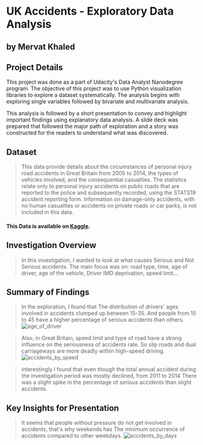 # UK Accidents - Exploratory Data Analysis
 
 ## by Mervat Khaled
 
 ## Project Details
 
 This project was done as a part of Udacity's Data Analyst Nanodegree program. The objective of this project was to use Python visualization libraries to explore a dataset systematically. The analysis begins with exploring single variables followed by bivariate and multivariate analysis.

This analysis is followed by a short presentation to convey and highlight important findings using explanatory data analysis. A slide deck was prepared that followed the major path of exploration and a story was constructed for the readers to understand what was discovered.


## Dataset

> This data provide details about the circumstances of personal injury road accidents in Great Britain from 2005 to 2014, the types of vehicles involved, and the consequential casualties. The statistics relate only to personal injury accidents on public roads that are reported to the police and subsequently recorded, using the STATS19 accident reporting form. Information on damage-only accidents, with no human casualties or accidents on private roads or car parks, is not included in this data.

#### This Data is available on [Kaggle](https://www.kaggle.com/benoit72/uk-accidents-10-years-history-with-many-variables).


## Investigation Overview

>In this investigation, I wanted to look at what causes Serious and Not Serious accidents. The main focus was on: 
road type, time, age of driver, age of the vehicle, Driver IMD deprivation, speed limit...


## Summary of Findings

>In the exploration, I found that The distribution of drivers' ages involved in accidents clumped up between 15-35. And people from 15 to 45 have a higher percentage of serious accidents than others.
>![age_of_driver](https://user-images.githubusercontent.com/62367518/147986661-bae9a34a-165e-4a01-bfe6-81ca5ebe109c.png)

> Also, in Great Britain, speed limit and type of road have a strong influence on the seriousness of accidents rate. So slip roads and dual carriageways are more deadly within high-speed driving. 
> ![accidents_by_speed](https://user-images.githubusercontent.com/62367518/147986778-d71c881e-148f-4f43-b4a0-e8a7b237d4be.png)

>interestingly I found that even though the total annual accident during the investigation period was mostly declined, from 2011 to 2014 There was a slight spike in the percentage of serious accidents than slight accidents. 

## Key Insights for Presentation

> It seems that people without pressure do not get involved in accidents, that's why weekends has The minimum occurrence of accidents compared to other weekdays.
![accidents_by_days](https://user-images.githubusercontent.com/62367518/147986845-59f5b28f-d256-4899-8f70-c3943535e8e5.png)
